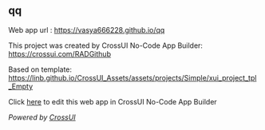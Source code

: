 ## qq
Web app url : https://vasya666228.github.io/qq

This project was created by CrossUI No-Code App Builder: https://crossui.com/RADGithub

Based on template: https://linb.github.io/CrossUI_Assets/assets/projects/Simple/xui_project_tpl_Empty

Click [here](https://crossui.com/RADGithub/#!from=github&owner=vasya666228&repo=qq) to edit this web app in CrossUI No-Code App Builder

<i>Powered by [CrossUI](https://crossui.com)</i>
